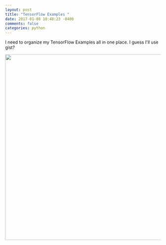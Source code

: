 ```yaml
---
layout: post
title: "TensorFlow Examples "
date: 2017-01-08 10:48:23 -0400
comments: false
categories: python
---
```


I need to organize my TensorFlow Examples all in one
place. I guess I'll use gist?

[<img src="https://www.tensorflow.org/images/IncremeterFifoQueue.gif" width="600">](https://www.tensorflow.org/how_tos/threading_and_queues/)

<script src="https://gist.github.com/mchirico/4c648421f74d0f447f7a7ea79b7f2e1b.js"></script>

<script>(function(d, s, id) {
  var js, fjs = d.getElementsByTagName(s)[0];
  if (d.getElementById(id)) return;
  js = d.createElement(s); js.id = id;
  js.src = "//connect.facebook.net/en_US/sdk.js#xfbml=1&version=v2.8&appId=671657696349259";
  fjs.parentNode.insertBefore(js, fjs);
}(document, 'script', 'facebook-jssdk'));</script>

<!--  Enter text below, if you want -->
